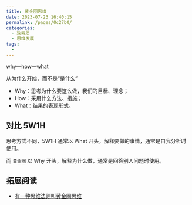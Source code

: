 ```yaml
---
title: 黄金圈思维
date: 2023-07-23 16:40:15
permalink: /pages/0c27b0/
categories: 
  - 软素质
  - 思维发展
tags: 
  - 
---
```

why—how—what 

从为什么开始，而不是“是什么”

- Why：思考为什么要这么做，我们的目标、理念；
- How：采用什么方法、措施；
- What：结果的表现形式。

## 对比 5W1H

思考方式不同，5W1H 通常以 What 开头，解释要做的事情，通常是自我分析时使用。

而 `黄金圈` 以 Why 开头，解释为什么做，通常是回答别人问题时使用。

## 拓展阅读
- [有一种思维法则叫黄金圈思维](https://www.woshipm.com/zhichang/4282164.html)